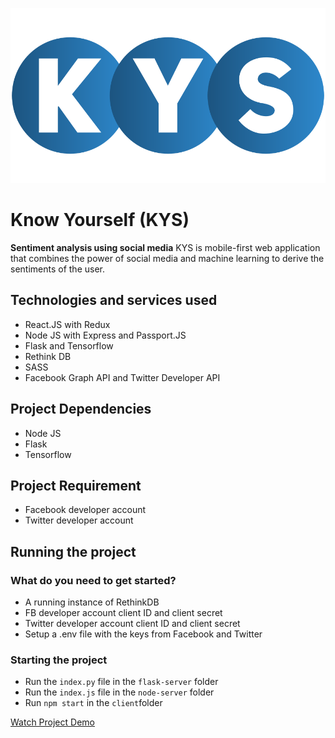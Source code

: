 
![alt logo](https://raw.githubusercontent.com/fcsiba/Know-Yourself/master/client/src/media/Logo.png)

# Know Yourself (KYS)
**Sentiment analysis using social media**
KYS is mobile-first web application that combines the power of social media and machine learning to derive the sentiments of the user.

## Technologies and services used
  - React.JS with Redux
  - Node JS with Express and Passport.JS
  - Flask and Tensorflow
  - Rethink DB
  - SASS
  - Facebook Graph API and Twitter Developer API

## Project Dependencies
- Node JS
- Flask
- Tensorflow
## Project Requirement
- Facebook developer account
- Twitter developer account
## Running the project
### What do you need to get started?
- A running instance of RethinkDB
- FB developer account client ID and client secret
- Twitter developer account client ID and client secret
- Setup a .env file with the keys from Facebook and Twitter
### Starting the project
- Run the `index.py` file in the `flask-server` folder
- Run the `index.js` file in the `node-server` folder
- Run `npm start` in the `client`folder

[Watch Project Demo](https://www.youtube.com/watch?v=zU9aX5eMllI)
